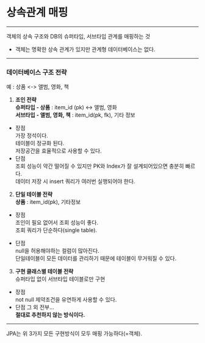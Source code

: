# 상속관계 매핑

---

객체의 상속 구조와 DB의 슈퍼타입, 서브타입 관계를 매핑하는 것  
* 객체는 명확한 상속 관계가 있지만 관계형 데이터베이스는 없다.  

---

### 데이터베이스 구조 전략
예 : 상품 <-> 앨범, 영화, 책 

1. __조인 전략__  
__슈퍼타입 - 상품__ : item_id (pk) <-> 앨범, 영화  
__서브타입 - 앨범, 영화, 책__ : item_id(pk, fk), 기타 정보  
  

* 장점  
가장 정석이다.  
테이블이 정규화 된다.  
저장공간을 효율적으로 사용할 수 있다.
* 단점  
조회 성능이 약간 떨어질 수 있지만 PK와 Index가 잘 설계되어있으면 충분히 빠르다.  
데이터 저장 시 insert 쿼리가 여러번 실행되어야 한다.

2. __단일 테이블 전략__  
__상품__ : item_id(pk), 기타정보  
* 장점  
조인이 필요 없어서 조회 성능이 좋다.  
조회 쿼리가 단순하다(single table).

* 단점  
null을 허용해야하는 컬럼이 많아진다.  
단일테이블이 모든 데이터를 관리하기 때문에 테이블이 무거워질 수 있다.

3. __구현 클래스별 테이블 전략__  
슈퍼타입 없이 서브타입 테이블로만 구현
* 장점  
not null 제약조건을 유연하게 사용할 수 있다.
* 단점
그 외 전부...  
__절대로 추천하지 않는 방식이다.__

---

JPA는 위 3가지 모든 구현방식이 모두 매핑 가능하다(=객체). 